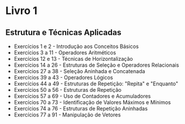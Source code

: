 # Livro 1

## Estrutura e Técnicas Aplicadas
- Exercícios 1 e 2 - Introdução aos Conceitos Básicos
- Exercícios 3 a 11 - Operadores Aritméticos
- Exercícios 12 e 13 - Técnicas de Horizontalização
- Exercícios 14 a 26 - Estruturas de Seleção e Operadores Relacionais
- Exercícios 27 a 38 - Seleção Aninhada e Concatenada
- Exercícios 39 a 43 - Operadores Lógicos
- Exercícios 44 a 49 - Estruturas de Repetição: "Repita" e "Enquanto"
- Exercícios 50 a 56 - Estruturas de Repetição
- Exercícios 57 a 69 - Uso de Contadores e Acumuladores
- Exercícios 70 a 73 - Identificação de Valores Máximos e Mínimos
- Exercícios 74 a 76 - Estruturas de Repetição Aninhadas
- Exercícios 77 a 91 - Manipulação de Vetores